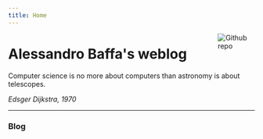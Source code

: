 ```yaml
---
title: Home
---
```


[<img src="https://github.com/goodroot/hugo-classic/raw/master/images/partywizard.gif" style="max-width:15%;min-width:40px;float:right;" alt="Github repo" />](https://github.com/goodroot/hugo-classic)

# Alessandro Baffa's weblog

<p>Computer science is no more about computers than astronomy is about telescopes.</p> 

<i>Edsger Dijkstra, 1970</i>

<hr/>

### Blog
